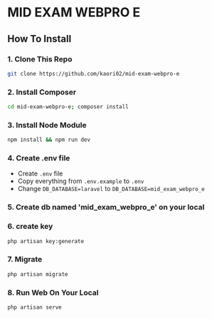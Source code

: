 # MID EXAM WEBPRO E

## How To Install

### 1. Clone This Repo

```sh
git clone https://github.com/kaori02/mid-exam-webpro-e
```

### 2. Install Composer

```sh
cd mid-exam-webpro-e; composer install
```

### 3. Install Node Module

```sh
npm install && npm run dev
```

### 4. Create .env file

- Create `.env` file
- Copy everything from `.env.example` to `.env`
- Change `DB_DATABASE=laravel` to `DB_DATABASE=mid_exam_webpro_e`

### 5. Create db named 'mid_exam_webpro_e' on your local

### 6. create key

```sh
php artisan key:generate
```

### 7. Migrate

```sh
php artisan migrate
```

### 8. Run Web On Your Local

```sh
php artisan serve
```
